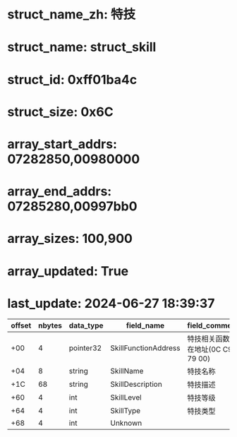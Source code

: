 # struct_name_zh: 特技
# struct_name: struct_skill
# struct_id: 0xff01ba4c
# struct_size: 0x6C
# array_start_addrs: 07282850,00980000
# array_end_addrs: 07285280,00997bb0
# array_sizes: 100,900
# array_updated: True
# last_update: 2024-06-27 18:39:37

| offset | nbytes | data_type | field_name           | field_comment                     |
| ------ | ------ | --------- | -------------------- | --------------------------------- |
| +00    | 4      | pointer32 | SkillFunctionAddress | 特技相关函数所在地址(0C C9 79 00) |
| +04    | 8      | string    | SkillName            | 特技名称                          |
| +1C    | 68     | string    | SkillDescription     | 特技描述                          |
| +60    | 4      | int       | SkillLevel           | 特技等级                          |
| +64    | 4      | int       | SkillType            | 特技类型                          |
| +68    | 4      | int       | Unknown              |                                   |
